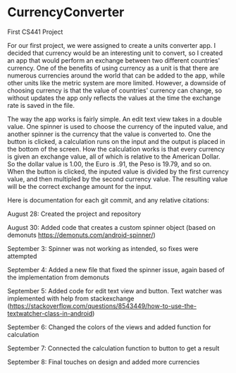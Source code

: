# CurrencyConverter
First CS441 Project

For our first project, we were assigned to create a units converter app. I decided that currency would be an interesting 
unit to convert, so I created an app that would perform an exchange between two different countries' currency. One of the
benefits of using currency as a unit is that there are numerous currencies around the world that can be added to the app, 
while other units like the metric system are more limited. However, a downside of choosing currency is that the value of 
countries' currency can change, so without updates the app only reflects the values at the time the exchange rate is saved 
in the file.

The way the app works is fairly simple. An edit text view takes in a double value. One spinner is used to choose the 
currency of the inputed value, and another spinner is the currency that the value is converted to. One the button is clicked, 
a calculation runs on the input and the output is placed in the bottom of the screen. How the calculation works is that every
currency is given an exchange value, all of which is relative to the American Dollar. So the dollar value is 1.00, the Euro is
.91, the Peso is 19.79, and so on. When the button is clicked, the inputed value is divided by the first currency value, and 
then multipled by the second currency value. The resulting value will be the correct exchange amount for the input.

Here is documentation for each git commit, and any relative citations:

August 28: Created the project and repository

August 30: Added code that creates a custom spinner object (based on demonuts https://demonuts.com/android-spinner/)

September 3: Spinner was not working as intended, so fixes were attempted

September 4: Added a new file that fixed the spinner issue, again based of the implementation from demonuts

September 5: Added code for edit text view and button. Text watcher was implemented with help from stackexchange (https://stackoverflow.com/questions/8543449/how-to-use-the-textwatcher-class-in-android)

September 6: Changed the colors of the views and added function for calculation

September 7: Connected the calculation function to button to get a result

September 8: Final touches on design and added more currencies
